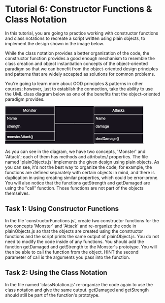 # Tutorial 6: Constructor Functions & Class Notation

In this tutorial, you are going to practice working with constructor functions and class notations to recreate a script written using plain objects, to implement the design shown in the image below.

While the class notation provides a better organization of the code, the constructor function provides a good enough mechanism to resemble the class creation and object instantiation concepts of the object-oriented paradigm so that we can benefit from the object-oriented design principles and patterns that are widely accepted as solutions for common problems.

You're going to learn more about OOD principles & patterns in other courses; however, just to establish the connection, take the ability to use the UML class diagram below as one of the benefits that the object-oriented paradigm provides.


![](monsterAttackUML.png)

As you can see in the diagram, we have two concepts, 'Monster' and  'Attack'; each of them has methods and attributes/ properties. The file named 'plainObjects.js' implements the given design using plain objects. As you can see, it's not the best way to organize the code; for example, the functions are defined separately with certain objects in mind, and there is duplication in using creating similar properties, which could be error-prone. You will also notice that the functions getStrength and getDamaged are using the "call" function. Those functions are not part of the objects themselves.

## Task 1: Using Constructor Functions

In the file 'constructorFunctions.js', create two constructor functions for the two concepts 'Monster' and 'Attack' and re-organize the code in plainObjects.js so that the objects are created using the constructor functions and the script prints the same output of plainObject.js. You do not need to modify the code inside of any functions. You should add the function getDamaged and getStrength to the Monster's prototype. You will then be able to call the function from the object. HINT the second parameter of call is the arguments you pass into the function. 

## Task 2: Using the Class Notation

In the file named 'classNotation.js' re-organize the code again to use the class notation and give the same output. getDamaged and getStrength should still be part of the function's prototype. 


